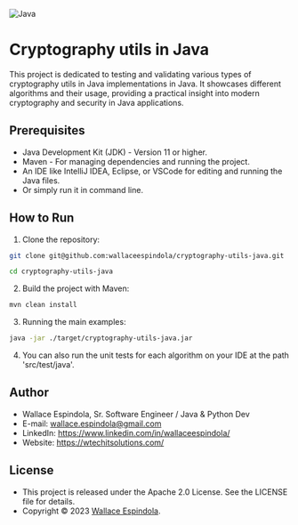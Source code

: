 ![Java](https://cdn.icon-icons.com/icons2/2699/PNG/512/java_logo_icon_168609.png)

# Cryptography utils in Java

This project is dedicated to testing and validating various types of cryptography utils in Java implementations in Java. It
showcases different algorithms and their usage, providing a practical insight into modern cryptography and security in Java
applications.


## Prerequisites

* Java Development Kit (JDK) - Version 11 or higher.
* Maven - For managing dependencies and running the project.
* An IDE like IntelliJ IDEA, Eclipse, or VSCode for editing and running the Java
  files.
* Or simply run it in command line.

## How to Run

1. Clone the repository:

```bash
git clone git@github.com:wallaceespindola/cryptography-utils-java.git

cd cryptography-utils-java
```

2. Build the project with Maven:

```bash
mvn clean install
```

3. Running the main examples:

```bash
java -jar ./target/cryptography-utils-java.jar
```

4. You can also run the unit tests for each algorithm on your IDE at the path 'src/test/java'.

## Author

* Wallace Espindola, Sr. Software Engineer / Java & Python Dev 
* E-mail: wallace.espindola@gmail.com
* LinkedIn: https://www.linkedin.com/in/wallaceespindola/
* Website: https://wtechitsolutions.com/

## License

* This project is released under the Apache 2.0 License. See the LICENSE file for details.
* Copyright © 2023 [Wallace Espindola](https://github.com/wallaceespindola/).
